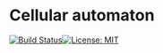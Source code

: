 Cellular automaton
==================

[![Build Status](https://travis-ci.org/alex-eg/cellular-automaton.svg?branch=master)](https://travis-ci.org/alex-eg/cellular-automaton)[![License: MIT](https://img.shields.io/badge/License-MIT-yellow.svg)](https://opensource.org/licenses/MIT)
